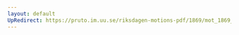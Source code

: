 ```yaml
---
layout: default
UpRedirect: https://pruto.im.uu.se/riksdagen-motions-pdf/1869/mot_1869__ak__206/mot_1869__ak__206-001.pdf
---
```

